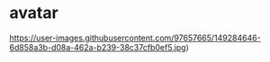 # avatar
https://user-images.githubusercontent.com/97657665/149284646-6d858a3b-d08a-462a-b239-38c37cfb0ef5.jpg)
